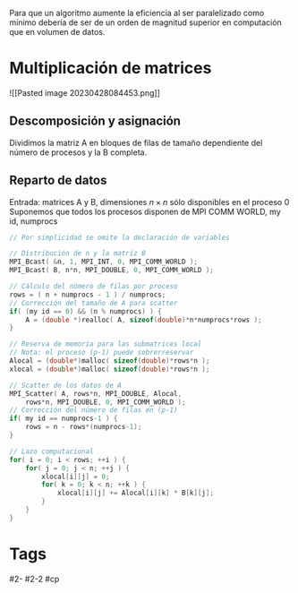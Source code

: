 Para que un algoritmo aumente la eficiencia al ser paralelizado como mínimo debería de ser de un orden de magnitud superior en computación que en volumen de datos.
# Multiplicación de matrices

![[Pasted image 20230428084453.png]]

## Descomposición y asignación
Dividimos la matriz A en bloques de filas de tamaño dependiente del número de procesos y la B completa.
## Reparto de datos
Entrada: matrices A y B, dimensiones $n\times n$ sólo disponibles en el proceso 0  
Suponemos que todos los procesos disponen de MPI COMM WORLD, my id, numprocs  
```C
// Por simplicidad se omite la declaración de variables

// Distribución de n y la matriz B  
MPI_Bcast( &n, 1, MPI_INT, 0, MPI_COMM_WORLD );
MPI_Bcast( B, n*n, MPI_DOUBLE, 0, MPI_COMM_WORLD );

// Cálculo del número de filas por proceso  
rows = ( n + numprocs - 1 ) / numprocs;
// Corrección del tamaño de A para scatter  
if( (my id == 0) && (n % numprocs) ) {  
	A = (double *)realloc( A, sizeof(double)*n*numprocs*rows );
}

// Reserva de memoria para las submatrices local  
// Nota: el proceso (p-1) puede sobrerreservar  
Alocal = (double*)malloc( sizeof(double)*rows*n );  
xlocal = (double*)malloc( sizeof(double)*rows*n );

// Scatter de los datos de A  
MPI_Scatter( A, rows*n, MPI_DOUBLE, Alocal, 
	rows*n, MPI_DOUBLE, 0, MPI_COMM_WORLD );
// Corrección del número de filas en (p-1)  
if( my id == numprocs-1 ) {  
	rows = n - rows*(numprocs-1);
}

// Lazo computacional  
for( i = 0; i < rows; ++i ) {  
	for( j = 0; j < n; ++j ) {  
		xlocal[i][j] = 0;
		for( k = 0; k < n; ++k ) {  
			xlocal[i][j] += Alocal[i][k] * B[k][j];
		}  
	}  
}
```
# Tags
#2- 
#2-2 
#cp 